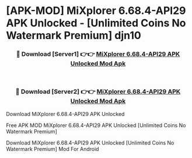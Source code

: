# [APK-MOD] MiXplorer 6.68.4-API29 APK Unlocked - [Unlimited Coins No Watermark Premium] djn10



<div align="center">
<h3>🔴 Download [Server1] 👉👉 <a href="https://momento.my/?title=MiXplorer_6.68.4-API29_APK_Unlocked">MiXplorer 6.68.4-API29 APK Unlocked Mod Apk</a></h3><br>

<h3>🔴 Download [Server2] 👉👉 <a href="https://momento.my/?title=MiXplorer_6.68.4-API29_APK_Unlocked">MiXplorer 6.68.4-API29 APK Unlocked Mod Apk</a></h3>
</div>



Download MiXplorer 6.68.4-API29 APK Unlocked 

Free APK MOD MiXplorer 6.68.4-API29 APK Unlocked [Unlimited Coins No Watermark Premium]

Download MiXplorer 6.68.4-API29 APK Unlocked [Unlimited Coins No Watermark Premium] Mod For Android
